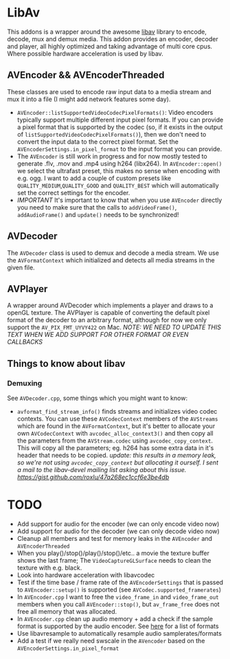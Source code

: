 # LibAv

This addons is a wrapper around the awesome [libav](http://www.libav.org) library to encode,
decode, mux and demux media. This addon provides an encoder, decoder and player, all highly
optimized and taking advantage of multi core cpus. Where possible hardware acceleration is 
used by libav.



## AVEncoder && AVEncoderThreaded

These classes are used to encode raw input data to a media stream and mux it into a file 
(I might add network features some day). 

- `AVEncoder::listSupportedVideoCodecPixelFormats()`: Video encoders typically support
  multiple different input pixel formats. If you can provide a pixel format that is supported
  by the codec (so, if it exists in the output of `listSupportedVideoCodecPixelFormats()`), then
  we don't need to convert the input data to the correct pixel format. Set the `AVEncoderSettings.in_pixel_format`
  to the input format you can provide. 
- The `AVEncoder` is still work in progress and for now mostly tested to generate .flv, .mov and .mp4
  using h264 (libx264). In `AVEncoder::open()` we select the ultrafast preset, this makes no sense when 
  encoding with e.g. ogg. I want to add a couple of custom presets like `QUALITY_MEDIUM`,`QUALITY_GOOD` 
  and `QUALITY_BEST` which will automatically set the correct settings for the encoder.
- *IMPORTANT* It's important to know that when you use `AVEncoder` directly you need to make sure
  that the calls to `addVideoFrame()`, `addAudioFrame()` and `update()` needs to be synchronized!


## AVDecoder

The `AVDecoder` class is used to demux and decode a media stream. We use the `AVFormatContext`
which initialized and detects all media streams in the given file. 



## AVPlayer

A wrapper around AVDecoder which implements a player and draws to a openGL texture. The 
AVPlayer is capable of converting the default pixel format of the decoder to an arbitrary
format, although for now we only support the `AV_PIX_FMT_UYVY422` on Mac. 
*NOTE: WE NEED TO UPDATE THIS TEXT WHEN WE ADD SUPPORT FOR OTHER FORMAT OR EVEN CALLBACKS*





## Things to know about libav

### Demuxing

See `AVDecoder.cpp`, some things which you might want to know:

 - `avformat_find_stream_info()` finds streams and initializes video codec contexts. You 
   can use these `AVCodecContext` members of the `AVStreams` which are found in the 
   `AVFormatContext`, but it's better to allocate your own `AVCodecContext` with `avcodec_alloc_context3()`
   and then copy all the parameters from the `AVStream.codec` using `avcodec_copy_context`. 
   This will copy all the parameters; eg. h264 has some extra data in it's header that needs
   to be copied. *update: this results in a memory leak, so we're not using `avcodec_copy_context`
   but allocating it ourself. I sent a mail to the libav-devel mailing list asking about this issue.
   https://gist.github.com/roxlu/47a268ec1ccf6e3be4db*




# TODO

 -  Add support for audio for the encoder (we can only encode video now)
 -  Add support for audio for the decoder (we can only decode video now)
 -  Cleanup all members and test for memory leaks in the `AVEncoder` and `AVEncoderThreaded`
 -  When you play()/stop()/play()/stop()/etc.. a movie the texture buffer shows the last frame; The `VideoCaptureGLSurface` needs to clean the texture with e.g. black.
 -  Look into hardware acceleration with libavcodec
 -  Test if the time base / frame rate of the `AVEncoderSettings` that is passed to `AVEncoder::setup()` is supported (see `AVCodec.supported_framerates`)   
 -  In `AVEncoder.cpp` I want to free the `video_frame_in` and `video_frame_out` members when you call `AVEncoder::stop()`, but `av_frame_free` does not free all memory that was allocated. 
 -  In `AVEncoder.cpp` clean up audio memory + add a check if the sample format is supported by the audio encoder. See [here](http://libav.org/doxygen/master/samplefmt_8h.html#af9a51ca15301871723577c730b5865c5a35eaaad9da207aa4e63fa02fd67fae68) for a list of formats
 -  Use libavresample to automatically resample audio samplerates/formats
 -  Add a test if we really need swscale in the `AVencoder` based on the `AVEncoderSettings.in_pixel_format`